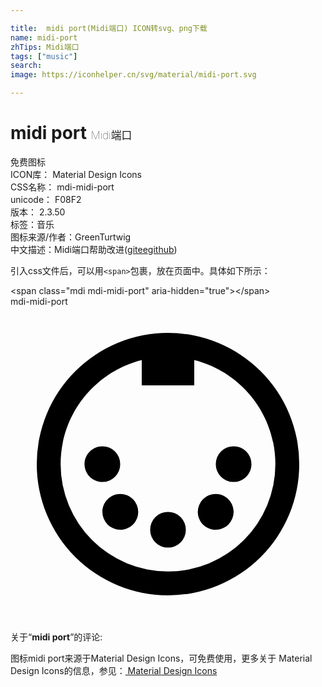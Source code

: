 ```yaml
---

title:  midi port(Midi端口) ICON转svg、png下载
name: midi-port
zhTips: Midi端口
tags: ["music"]
search: 
image: https://iconhelper.cn/svg/material/midi-port.svg

---
```


# midi port  <small style="font-size: 60%;font-weight: 100">Midi端口</small>


<div class="detail-page">
<p>
<span><span class="badge-success badge">免费图标</span> </span>
<br/>
<span>
ICON库：
<span class="badge-secondary badge">Material Design Icons</span> 
</span>
<br/>
<span>
CSS名称：
<span class="badge-secondary badge">mdi-midi-port</span> 
</span>
<br/>
<span>
unicode：
<span class="badge-secondary badge">F08F2</span> 
<copy-btn content='F08F2' btn-title=""></copy-btn>
<copy-btn :content='String.fromCodePoint(parseInt("F08F2", 16))' btn-title="复制U"></copy-btn>
</span>
<br/>
<span>
版本：
<span class="badge-secondary badge">2.3.50</span> 
</span><br/><span>标签：<span class="badge-light badge"><router-link to="/tags/music.html">音乐</router-link></span></span>
<br/>
<span>图标来源/作者：<span class="badge-light badge">GreenTurtwig</span></span> 
<br/>
<span class="zh-detail">中文描述：<span class="badge-primary badge">Midi端口</span><span class="help-link"><span>帮助改进</span>(<a href="https://gitee.com/liuwave/icon-helper/edit/master/json/material/midi-port.json" target="_blank" rel="noopener noreferrer">gitee</a><a href="https://github.com/liuwave/icon-helper/edit/master/json/material/midi-port.json" target="_blank" rel="noopener noreferrer">github</a></span>)</span><br/>
</p>
</div>
<div class="alert alert-dark">
  <i class="mdi mdi-midi-port mdi-48px"></i>
  <i class="mdi mdi-midi-port mdi-36px"></i>
  <i class="mdi mdi-midi-port mdi-24px"></i>
  <i class="mdi mdi-midi-port mdi-18px"></i>
</div>
<div>
  <p>引入css文件后，可以用<code>&lt;span&gt;</code>包裹，放在页面中。具体如下所示：    
  </p>
  <div class="alert alert-primary" style="font-size: 14px">
    &lt;span class="mdi mdi-midi-port" aria-hidden="true"&gt;&lt;/span&gt;
    <copy-btn content='<span class="mdi mdi-midi-port" aria-hidden="true"></span>'></copy-btn>
  </div>
  <div class="alert alert-secondary">
    <i class="mdi mdi-midi-port"
    style="font-size: 24px"
    aria-hidden="true"></i> mdi-midi-port
    <copy-btn content="mdi-midi-port" btn-title="复制图标名称"></copy-btn>
  </div>
</div>
<div id="svg" class="svg-wrap">
<svg xmlns="http://www.w3.org/2000/svg" viewBox="0 0 24 24"><path d="M12,2A10,10 0 0,1 22,12A10,10 0 0,1 12,22A10,10 0 0,1 2,12A10,10 0 0,1 12,2M20.18,12C20.18,8.18 17.55,4.96 14,4.07V6H10V4.07C6.45,4.96 3.82,8.18 3.82,12A8.18,8.18 0 0,0 12,20.18A8.18,8.18 0 0,0 20.18,12M7,10.64A1.36,1.36 0 0,1 8.36,12A1.36,1.36 0 0,1 7,13.36C6.25,13.36 5.64,12.75 5.64,12C5.64,11.25 6.25,10.64 7,10.64M17,10.64A1.36,1.36 0 0,1 18.36,12A1.36,1.36 0 0,1 17,13.36A1.36,1.36 0 0,1 15.64,12A1.36,1.36 0 0,1 17,10.64M8.36,14.27A1.37,1.37 0 0,1 9.73,15.64C9.73,16.39 9.12,17 8.36,17A1.36,1.36 0 0,1 7,15.64C7,14.88 7.61,14.27 8.36,14.27M15.64,14.27C16.39,14.27 17,14.88 17,15.64A1.36,1.36 0 0,1 15.64,17C14.88,17 14.27,16.39 14.27,15.64A1.37,1.37 0 0,1 15.64,14.27M12,15.64A1.36,1.36 0 0,1 13.36,17A1.36,1.36 0 0,1 12,18.36A1.36,1.36 0 0,1 10.64,17A1.36,1.36 0 0,1 12,15.64Z" /></svg>
</div>
<detail full-name='mdi-midi-port'></detail>
<div class="icon-detail__container">
<p>关于“<b>midi port</b>”的评论:</p>
</div>
<Vssue title="关于“midi port”的评论" />    
<div><p>图标midi port来源于Material Design Icons，可免费使用，更多关于 Material Design Icons的信息，参见：<a target="_blank" href="https://iconhelper.cn/material.html"> Material Design Icons</a>
</p></div>
